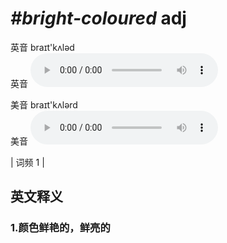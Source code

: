 # ***\#bright-coloured*** adj
英音 braɪt'kʌləd  
英音
<audio src="./media/bright-coloured1.aac" controls="controls"></audio>

美音 braɪt'kʌlərd  
美音
<audio src="./media/bright-coloured2.aac" controls="controls"></audio>



| 词频 1 |  

英文释义
---
### 1.**颜色鲜艳的，鲜亮的**  


